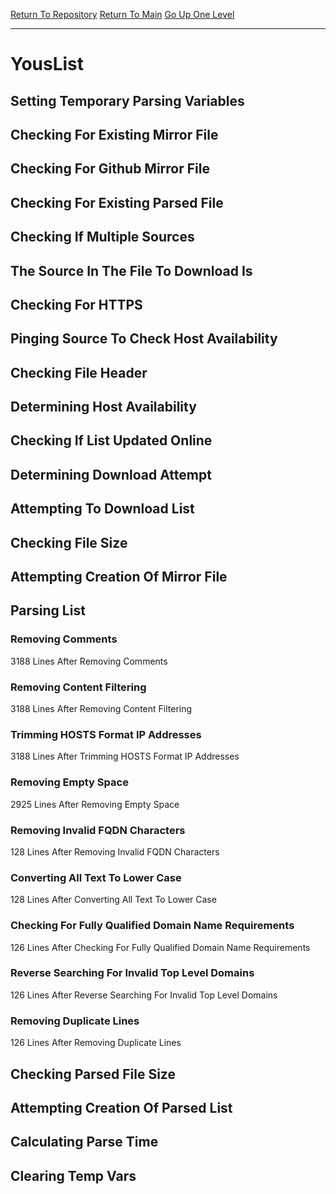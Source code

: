 [Return To Repository](https://github.com/deathbybandaid/piholeparser/)
[Return To Main](https://github.com/deathbybandaid/piholeparser/blob/master/RecentRunLogs/Mainlog.md)
[Go Up One Level](https://github.com/deathbybandaid/piholeparser/blob/master/RecentRunLogs/TopLevelScripts/30-Processing-Blacklists.md)
____________________________________
# YousList
## Setting Temporary Parsing Variables
## Checking For Existing Mirror File
## Checking For Github Mirror File
## Checking For Existing Parsed File
## Checking If Multiple Sources
## The Source In The File To Download Is
## Checking For HTTPS
## Pinging Source To Check Host Availability
## Checking File Header
## Determining Host Availability
## Checking If List Updated Online
## Determining Download Attempt
## Attempting To Download List
## Checking File Size
## Attempting Creation Of Mirror File
## Parsing List
### Removing Comments
3188 Lines After Removing Comments
### Removing Content Filtering
3188 Lines After Removing Content Filtering
### Trimming HOSTS Format IP Addresses
3188 Lines After Trimming HOSTS Format IP Addresses
### Removing Empty Space
2925 Lines After Removing Empty Space
### Removing Invalid FQDN Characters
128 Lines After Removing Invalid FQDN Characters
### Converting All Text To Lower Case
128 Lines After Converting All Text To Lower Case
### Checking For Fully Qualified Domain Name Requirements
126 Lines After Checking For Fully Qualified Domain Name Requirements
### Reverse Searching For Invalid Top Level Domains
126 Lines After Reverse Searching For Invalid Top Level Domains
### Removing Duplicate Lines
126 Lines After Removing Duplicate Lines
## Checking Parsed File Size
## Attempting Creation Of Parsed List
## Calculating Parse Time
## Clearing Temp Vars
